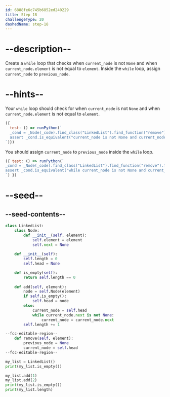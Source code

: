```yaml
---
id: 6888fe6c745b6852ed240229
title: Step 18
challengeType: 20
dashedName: step-18
---
```


# --description--

Create a `while` loop that checks when `current_node` is not `None` and when `current_node.element` is not equal to `element`. Inside the `while` loop, assign `current_node` to `previous_node`.

# --hints--

Your `while` loop should check for when `current_node` is not `None` and when `current_node.element` is not equal to `element`.

```js
({
  test: () => runPython(`
  _cond = _Node(_code).find_class("LinkedList").find_function("remove").find_whiles()[0].find_conditions()[0]
  assert _cond.is_equivalent("current_node is not None and current_node.element != element")
`)})
```

You should assign `current_node` to `previous_node` inside the `while` loop.

```js
({ test: () => runPython(`
_cond = _Node(_code).find_class("LinkedList").find_function("remove").find_whiles()[0]
assert _cond.is_equivalent("while current_node is not None and current_node.element != element:\\n previous_node = current_node")
`) })
```

# --seed--

## --seed-contents--

```py
class LinkedList:
    class Node:
        def __init__(self, element):
            self.element = element
            self.next = None
            
    def __init__(self):
        self.length = 0
        self.head = None

    def is_empty(self):
        return self.length == 0
    
    def add(self, element):
        node = self.Node(element)
        if self.is_empty():
            self.head = node
        else:
            current_node = self.head
            while current_node.next is not None:
                current_node = current_node.next
        self.length += 1

--fcc-editable-region--
    def remove(self, element):
        previous_node = None
        current_node = self.head
--fcc-editable-region--

my_list = LinkedList()
print(my_list.is_empty())

my_list.add(1)
my_list.add(2)
print(my_list.is_empty())
print(my_list.length)
```
